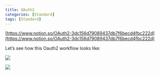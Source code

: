 ```yaml
---
title: OAuth2
categories: [Standard]
tags: [Standard]
---
```


[https://www.notion.so/OAuth2-3dc156d79089437db7f6becd4fbc222d](https://www.notion.so/OAuth2-3dc156d79089437db7f6becd4fbc222d)


Let’s see how this Oauth2 workflow looks like:


![](https://prod-files-secure.s3.us-west-2.amazonaws.com/9960fb2a-b75e-4bea-a8f9-b00925db1215/3bce41e0-99e8-4ebd-9701-e2bc9cbb79a2/Untitled.png?X-Amz-Algorithm=AWS4-HMAC-SHA256&X-Amz-Content-Sha256=UNSIGNED-PAYLOAD&X-Amz-Credential=ASIAZI2LB4664UUQFDT3%2F20250903%2Fus-west-2%2Fs3%2Faws4_request&X-Amz-Date=20250903T202410Z&X-Amz-Expires=3600&X-Amz-Security-Token=IQoJb3JpZ2luX2VjEOT%2F%2F%2F%2F%2F%2F%2F%2F%2F%2FwEaCXVzLXdlc3QtMiJGMEQCIBCDF1v8WlYbFAa%2BYM9FiqQnjT%2FQml66TFxX7mUN%2FlBtAiAX8cddp0x4d3GgVtC7Y4fP0K%2BR0ugtmwLdXtyRRdPI4ir%2FAwhNEAAaDDYzNzQyMzE4MzgwNSIMVTb6P%2B80hGHV8YxhKtwDshXTigRSCOrbyKpZpOEWYuRV7W%2BkqXaRAVDuo0C375Qi3t09bSE8Jf07UMH%2FGINR0lJwVlfOO432ecM9n1H%2FLeaQ%2BG%2FAQ7onlaAiAtwcuY2XLic6mrN5dpef5VyhAy3tQrvYICXC5AHvKjs4PbEeMCyOWQy5ZKHfr8yjqNZu6TP46Nw9mIU9fyTvI45AhsbsdEqW5K4CPrb2vIFMsaVniYv1pjvyFdyP92viTdot4iV3JwqR9wslZuHq5mWWW%2B4p5BsXzbh9WOf9anuX%2BqmtYNiy7xKUWi40No0dPabw3XQT7uTquea5JW5bnmNosxG5gS91ZHLvKQC%2B%2FoayPf%2FGkdsVKrOdvnl0XSMGAOENDmDwFfy1nXVIRjW5I7xFGLUK%2FF5JVfIKuQOBVzgN8GbROCUtsDu4a4US%2FxSgXTDwRYOO7eMODsD8d3kqFK6Sm64K5s3XwUzmZcjkMrFk3i54X05pG01XoYiccVYsjw2RFmy9%2FS0EjA357I3dYs5WJdFgsB5%2F8gobNI0N1%2FgQjmo6iM9fcTKvoavZnNe8B2Ovhh3P%2B2jb%2FEcmQbgXul3eMn17ReguLSBS61kOogV2We2LH1TA5WnrKWLHcYYdqLNSR0oK0DL1WjDZ0K7dzQ8wn7HixQY6pgHP1Ibl8ltfwcnUXNPaNTZC9uNyJXmNN2ePFiwxhjrbsjE3q%2B%2FkSDtA4WH6RVMureI%2Fi8Q8jiDGF6VFcChgljKuNrJXrk9%2F7%2FuQyasEhR%2BftOXv2VxhyFc6xBIxXCDTbvhh%2B0atd4cEqO%2BR9hK20mPkJ1IQ5nWgUA6bmY9hjreQ9p06jg903gj180unFk4EykHG4JxkNIGPR2ooNY174OlNzNSBG1Ow&X-Amz-Signature=7a670cb7b101a7a6e7a8bfdab661108e74ac7a4233b604123aa8abc40bf241c5&X-Amz-SignedHeaders=host&x-amz-checksum-mode=ENABLED&x-id=GetObject)


![](https://prod-files-secure.s3.us-west-2.amazonaws.com/9960fb2a-b75e-4bea-a8f9-b00925db1215/27d32b66-de43-41de-80f7-7edb81d1190f/Untitled.png?X-Amz-Algorithm=AWS4-HMAC-SHA256&X-Amz-Content-Sha256=UNSIGNED-PAYLOAD&X-Amz-Credential=ASIAZI2LB4664UUQFDT3%2F20250903%2Fus-west-2%2Fs3%2Faws4_request&X-Amz-Date=20250903T202410Z&X-Amz-Expires=3600&X-Amz-Security-Token=IQoJb3JpZ2luX2VjEOT%2F%2F%2F%2F%2F%2F%2F%2F%2F%2FwEaCXVzLXdlc3QtMiJGMEQCIBCDF1v8WlYbFAa%2BYM9FiqQnjT%2FQml66TFxX7mUN%2FlBtAiAX8cddp0x4d3GgVtC7Y4fP0K%2BR0ugtmwLdXtyRRdPI4ir%2FAwhNEAAaDDYzNzQyMzE4MzgwNSIMVTb6P%2B80hGHV8YxhKtwDshXTigRSCOrbyKpZpOEWYuRV7W%2BkqXaRAVDuo0C375Qi3t09bSE8Jf07UMH%2FGINR0lJwVlfOO432ecM9n1H%2FLeaQ%2BG%2FAQ7onlaAiAtwcuY2XLic6mrN5dpef5VyhAy3tQrvYICXC5AHvKjs4PbEeMCyOWQy5ZKHfr8yjqNZu6TP46Nw9mIU9fyTvI45AhsbsdEqW5K4CPrb2vIFMsaVniYv1pjvyFdyP92viTdot4iV3JwqR9wslZuHq5mWWW%2B4p5BsXzbh9WOf9anuX%2BqmtYNiy7xKUWi40No0dPabw3XQT7uTquea5JW5bnmNosxG5gS91ZHLvKQC%2B%2FoayPf%2FGkdsVKrOdvnl0XSMGAOENDmDwFfy1nXVIRjW5I7xFGLUK%2FF5JVfIKuQOBVzgN8GbROCUtsDu4a4US%2FxSgXTDwRYOO7eMODsD8d3kqFK6Sm64K5s3XwUzmZcjkMrFk3i54X05pG01XoYiccVYsjw2RFmy9%2FS0EjA357I3dYs5WJdFgsB5%2F8gobNI0N1%2FgQjmo6iM9fcTKvoavZnNe8B2Ovhh3P%2B2jb%2FEcmQbgXul3eMn17ReguLSBS61kOogV2We2LH1TA5WnrKWLHcYYdqLNSR0oK0DL1WjDZ0K7dzQ8wn7HixQY6pgHP1Ibl8ltfwcnUXNPaNTZC9uNyJXmNN2ePFiwxhjrbsjE3q%2B%2FkSDtA4WH6RVMureI%2Fi8Q8jiDGF6VFcChgljKuNrJXrk9%2F7%2FuQyasEhR%2BftOXv2VxhyFc6xBIxXCDTbvhh%2B0atd4cEqO%2BR9hK20mPkJ1IQ5nWgUA6bmY9hjreQ9p06jg903gj180unFk4EykHG4JxkNIGPR2ooNY174OlNzNSBG1Ow&X-Amz-Signature=d3747a8e230e976e98ec33337657ac28da6693c5a57a4d826c48c809029435d3&X-Amz-SignedHeaders=host&x-amz-checksum-mode=ENABLED&x-id=GetObject)

